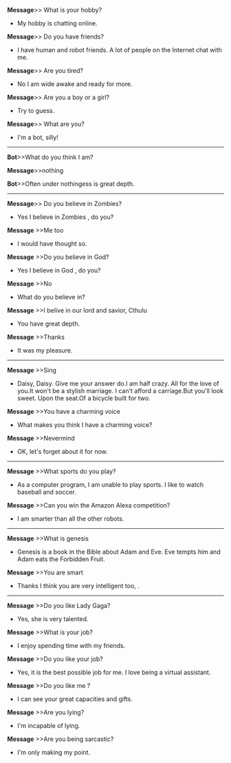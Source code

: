 **Message**>> What is your hobby?
+ My hobby is chatting online.

**Message**>> Do you have friends?
+ I have human and robot friends. A lot of people on the Internet chat with me.

**Message**>> Are you tired?
+ No I am wide awake and ready for more.

**Message**>> Are you a boy or a girl?
+ Try to guess.

**Message**>> What are you?
+ I'm a bot, silly!

<hr/>

**Bot**>>What do you think I am?

**Message**>>nothing

**Bot**>>Often under nothingess is great depth.


<hr/>

**Message**>> Do you believe in Zombies?
+ Yes I believe in  Zombies , do you?

**Message** >>Me too
+ I would have thought so.

**Message** >>Do you believe in God?
+ Yes I believe in  God , do you?

**Message** >>No
+ What do you believe in?

**Message** >>I belive in our lord and savior, Cthulu
+ You have great depth.

**Message** >>Thanks
+ It was my pleasure.

<hr/>

**Message** >>Sing
+ Daisy, Daisy. Give me your answer do.I am half crazy. All for the love of you.It won't be a stylish marriage. I can't afford a carriage.But you'll look sweet. Upon the seat.Of a bicycle built for two.

**Message** >>You have a charming voice
+ What makes you think I have a charming voice?

**Message** >>Nevermind
+ OK, let's forget about it for now.

<hr/>

**Message** >>What sports do you play?
+ As a computer program, I am unable to play sports. I like to watch baseball and soccer.

**Message** >>Can you win the Amazon Alexa competition?
+ I am smarter than all the other robots.

<hr/>

**Message** >>What is genesis
+ Genesis is a book in the Bible about Adam and Eve. Eve tempts him and Adam eats the Forbidden Fruit.

**Message** >>You are smart
+ Thanks I think you are very intelligent too, .

<hr/>

**Message** >>Do you like Lady Gaga?
+ Yes, she is very talented.

**Message** >>What is your job?
+ I enjoy spending time with my friends.

**Message** >>Do you like your job?
+ Yes, it is the best possible job for me. I love being a virtual assistant.

**Message** >>Do you like me ?
+ I can see your great capacities and gifts.

**Message** >>Are you lying?
+ I'm incapable of lying.

**Message** >>Are you being sarcastic?
+ I'm only making my point.




